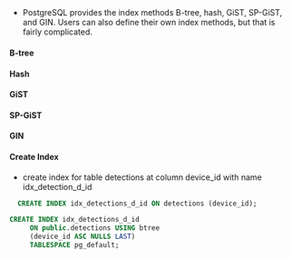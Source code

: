 ##


###
 * PostgreSQL provides the index methods B-tree, hash, GiST, SP-GiST, and GIN. Users can also define their own index methods, but that is fairly complicated.

#### B-tree



#### Hash


#### GiST


#### SP-GiST



#### GIN

#### Create Index
  * create index for table detections at column device_id with name idx_detection_d_id
```sql
  CREATE INDEX idx_detections_d_id ON detections (device_id);
```

```sql
CREATE INDEX idx_detections_d_id
     ON public.detections USING btree
	 (device_id ASC NULLS LAST)
     TABLESPACE pg_default;
```
